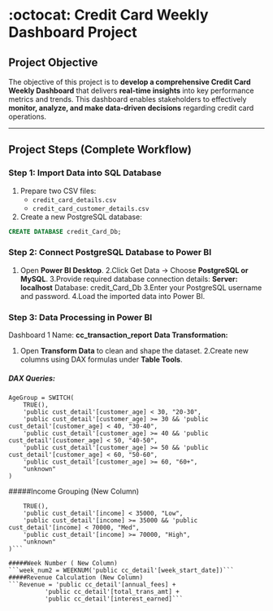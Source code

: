 # :octocat: Credit Card Weekly Dashboard Project

## Project Objective

The objective of this project is to **develop a comprehensive Credit Card Weekly Dashboard** that delivers **real-time insights** into key performance metrics and trends. This dashboard enables stakeholders to effectively **monitor, analyze, and make data-driven decisions** regarding credit card operations.

---

## Project Steps (Complete Workflow)

### Step 1: Import Data into SQL Database
1. Prepare two CSV files:
   - `credit_card_details.csv`
   - `credit_card_customer_details.csv`
2. Create a new PostgreSQL database:
```sql
CREATE DATABASE credit_Card_Db;
```
### Step 2: Connect PostgreSQL Database to Power BI
1. Open **Power BI Desktop**.
2.Click Get Data → Choose **PostgreSQL or MySQL**.
3.Provide required database connection details:
  **Server: localhost**
  Database: credit_Card_Db
3.Enter your PostgreSQL username and password.
4.Load the imported data into Power BI.
### Step 3: Data Processing in Power BI
Dashboard 1 Name: **cc_transaction_report**
**Data Transformation:**
1. Open **Transform Data** to clean and shape the dataset.
2.Create new columns using DAX formulas under **Table Tools**.
##### DAX Queries: 
``` Age Grouping (New Column)
AgeGroup = SWITCH(
    TRUE(),
    'public cust_detail'[customer_age] < 30, "20-30",
    'public cust_detail'[customer_age] >= 30 && 'public cust_detail'[customer_age] < 40, "30-40",
    'public cust_detail'[customer_age] >= 40 && 'public cust_detail'[customer_age] < 50, "40-50",
    'public cust_detail'[customer_age] >= 50 && 'public cust_detail'[customer_age] < 60, "50-60",
    'public cust_detail'[customer_age] >= 60, "60+",
    "unknown"
)
```
#####Income Grouping (New Column)
```IncomeGroup = SWITCH(
    TRUE(),
    'public cust_detail'[income] < 35000, "Low",
    'public cust_detail'[income] >= 35000 && 'public cust_detail'[income] < 70000, "Med",
    'public cust_detail'[income] >= 70000, "High",
    "unknown"
)```

#####Week Number ( New Column)
```week_num2 = WEEKNUM('public cc_detail'[week_start_date])```
#####Revenue Calculation (New Column)
```Revenue = 'public cc_detail'[annual_fees] + 
          'public cc_detail'[total_trans_amt] + 
          'public cc_detail'[interest_earned]```




